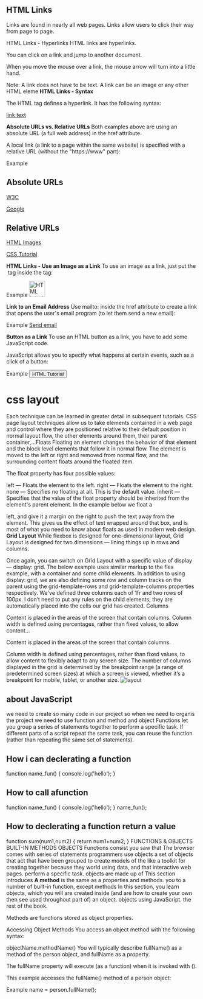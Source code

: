 ## HTML Links
Links are found in nearly all web pages. Links allow users to click their way from page to page.

HTML Links - Hyperlinks
HTML links are hyperlinks.

You can click on a link and jump to another document.

When you move the mouse over a link, the mouse arrow will turn into a little hand.

Note: A link does not have to be text. A link can be an image or any other HTML eleme
**HTML Links - Syntax**

The HTML <a> tag defines a hyperlink. It has the following syntax:

<a href="url">link text</a>

**Absolute URLs vs. Relative URLs**
Both examples above are using an absolute URL (a full web address) in the href attribute.

A local link (a link to a page within the same website) is specified with a relative URL (without the "https://www" part):

Example
<h2>Absolute URLs</h2>
<p><a href="https://www.w3.org/">W3C</a></p>
<p><a href="https://www.google.com/">Google</a></p>

<h2>Relative URLs</h2>
<p><a href="html_images.asp">HTML Images</a></p>
<p><a href="/css/default.asp">CSS Tutorial</a></p>

**HTML Links - Use an Image as a Link**
To use an image as a link, just put the <img> tag inside the <a> tag:

Example
<a href="default.asp">
<img src="smiley.gif" alt="HTML tutorial" style="width:42px;height:42px;">
</a>

**Link to an Email Address**
Use mailto: inside the href attribute to create a link that opens the user's email program (to let them send a new email):

Example
<a href="mailto:someone@example.com">Send email</a>

**Button as a Link**
To use an HTML button as a link, you have to add some JavaScript code.

JavaScript allows you to specify what happens at certain events, such as a click of a button:

Example
<button onclick="document.location='default.asp'">HTML Tutorial</button>
# css layout
Each technique can be learned in greater detail in subsequent tutorials. CSS page layout techniques allow us to take elements contained in a web page and control where they are positioned relative to their default position in normal layout flow, the other elements around them, their parent container,...Floats
Floating an element changes the behavior of that element and the block level elements that follow it in normal flow. The element is moved to the left or right and removed from normal flow, and the surrounding content floats around the floated item.

The float property has four possible values:

left — Floats the element to the left.
right — Floats the element to the right.
none — Specifies no floating at all. This is the default value.
inherit — Specifies that the value of the float property should be inherited from the element's parent element.
In the example below we float a <div> left, and give it a margin on the right to push the text away from the element. This gives us the effect of text wrapped around that box, and is most of what you need to know about floats as used in modern web design.
**Grid Layout**
While flexbox is designed for one-dimensional layout, Grid Layout is designed for two dimensions — lining things up in rows and columns.

Once again, you can switch on Grid Layout with a specific value of display — display: grid. The below example uses similar markup to the flex example, with a container and some child elements. In addition to using display: grid, we are also defining some row and column tracks on the parent using the grid-template-rows and grid-template-columns properties respectively. We've defined three columns each of 1fr and two rows of 100px. I don’t need to put any rules on the child elements; they are automatically placed into the cells our grid has created.
Columns

Content is placed in the areas of the screen that contain columns. Column width is defined using percentages, rather than fixed values, to allow content...

Content is placed in the areas of the screen that contain columns.

Column width is defined using percentages, rather than fixed values, to allow content to flexibly adapt to any screen size. The number of columns displayed in the grid is determined by the breakpoint range (a range of predetermined screen sizes) at which a screen is viewed, whether it’s a breakpoint for mobile, tablet, or another size.
![layout](https://visme.co/blog/wp-content/uploads/2018/03/How-Grids-Can-Help-You-Create-Professional-Looking-Designs-Composite-Grids.png)

## about JavaScript
we need to create so many code in our project so when we need to organis the project we need to use function and method and object Functions let you group a series of statements together to perform a 
specific task. If different parts of a script repeat the same task, you can 
reuse the function (rather than repeating the same set of statements).
## How i can declerating a function
function name_fun()
{
console.log('hello');
}
## How to call afunction 
function name_fun()
{
console.log('hello');
}
name_fun();
## How to declerating a function return a value
 function sum(num1,num2)
 {
return num1+num2;
 }
FUNCTIONS & OBJECTS BUILT-IN 
METHODS OBJECTS 
Functions consist  you saw that The browser comes with 
series of statements programmers use objects a set of objects that act 
that have been grouped to create models of the like a toolkit for creating 
together because they world using data, and that interactive web pages. 
perform a specific task. objects are made up of This section introduces 
**A method** is the same as a properties and methods. you to a number of built-in 
function, except methods In this section, you learn objects, which you will 
are created inside (and are how to create your own then see used throughout 
part of) an object. objects using JavaScript. the rest of the book. 

 Methods are functions stored as object properties.

Accessing Object Methods
You access an object method with the following syntax:

objectName.methodName()
You will typically describe fullName() as a method of the person object, and fullName as a property.

The fullName property will execute (as a function) when it is invoked with ().

This example accesses the fullName() method of a person object:

Example
name = person.fullName();